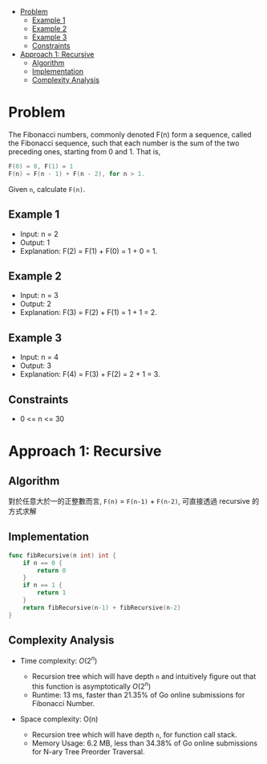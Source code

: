 - [Problem](#problem)
  - [Example 1](#example-1)
  - [Example 2](#example-2)
  - [Example 3](#example-3)
  - [Constraints](#constraints)
- [Approach 1: Recursive](#approach-1-recursive)
  - [Algorithm](#algorithm)
  - [Implementation](#implementation)
  - [Complexity Analysis](#complexity-analysis)

# Problem

The Fibonacci numbers, commonly denoted F(n) form a sequence, called the Fibonacci sequence, such that each number is the sum of the two preceding ones, starting from 0 and 1. That is,

```go
F(0) = 0, F(1) = 1
F(n) = F(n - 1) + F(n - 2), for n > 1.
```

Given `n`, calculate `F(n)`.


## Example 1

- Input: n = 2
- Output: 1
- Explanation: F(2) = F(1) + F(0) = 1 + 0 = 1.

## Example 2

- Input: n = 3
- Output: 2
- Explanation: F(3) = F(2) + F(1) = 1 + 1 = 2.

## Example 3

- Input: n = 4
- Output: 3
- Explanation: F(4) = F(3) + F(2) = 2 + 1 = 3.

## Constraints

- 0 <= n <= 30

# Approach 1: Recursive

## Algorithm

對於任意大於一的正整數而言, `F(n)` = `F(n-1)` + `F(n-2)`, 可直接透過 recursive 的方式求解

## Implementation

```go
func fibRecursive(n int) int {
	if n == 0 {
		return 0
	}
	if n == 1 {
		return 1
	}
	return fibRecursive(n-1) + fibRecursive(n-2)
}
```


## Complexity Analysis

- Time complexity: $O(2^n)$
  - Recursion tree which will have depth `n` and intuitively figure out that this function is asymptotically $O(2^n)$
  - Runtime: 13 ms, faster than 21.35% of Go online submissions for Fibonacci Number.

- Space complexity: O(n)
  - Recursion tree which will have depth `n`, for function call stack.
  - Memory Usage: 6.2 MB, less than 34.38% of Go online submissions for N-ary Tree Preorder Traversal.